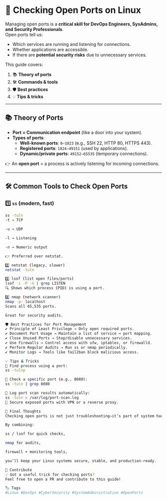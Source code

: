 # 🔎 Checking Open Ports on Linux

Managing open ports is a **critical skill for DevOps Engineers, SysAdmins, and Security Professionals**.  
Open ports tell us:
- Which services are running and listening for connections.
- Whether applications are accessible.
- If there are **potential security risks** due to unnecessary services.

This guide covers:
1. 📚 **Theory of ports**
2. 🛠️ **Commands & tools**
3. 🛡️ **Best practices**
4. 💡 **Tips & tricks**

---

## 📚 Theory of Ports

- **Port = Communication endpoint** (like a door into your system).  
- **Types of ports**:
  - **Well-known ports**: `0–1023` (e.g., SSH 22, HTTP 80, HTTPS 443).
  - **Registered ports**: `1024–49151` (used by applications).
  - **Dynamic/private ports**: `49152–65535` (temporary connections).  

👉 An **open port** = a process is actively listening for incoming connections.  

---

## 🛠️ Common Tools to Check Open Ports

### 1️⃣ `ss` (modern, fast)
```bash
ss -tuln
-t → TCP

-u → UDP

-l → Listening

-n → Numeric output

👉 Preferred over netstat.

2️⃣ netstat (legacy, slower)
netstat -tuln

3️⃣ lsof (list open files/ports)
lsof -i -P -n | grep LISTEN
🔍 Shows which process (PID) is using a port.

4️⃣ nmap (network scanner)
nmap -p- localhost
Scans all 65,535 ports.

Great for security audits.

🛡️ Best Practices for Port Management
✔ Principle of Least Privilege → Only open required ports.
✔ Document Port Usage → Maintain a list of service ↔ port mapping.
✔ Close Unused Ports → Stop/disable unnecessary services.
✔ Use Firewalls → Control access with ufw, iptables, or firewalld.
✔ Perform Regular Audits → Run ss or nmap periodically.
✔ Monitor Logs → Tools like fail2ban block malicious access.

💡 Tips & Tricks
🔎 Find process using a port:
ss -tulnp

🎯 Check a specific port (e.g., 8080):
ss -tuln | grep 8080

📝 Log port scan results automatically:
ss -tuln > /var/log/port-scan.log
🔐 Secure exposed ports with VPN or a reverse proxy.

🚀 Final Thoughts
Checking open ports is not just troubleshooting—it’s part of system hardening and cybersecurity defense.

By combining:

ss / lsof for quick checks,

nmap for audits,

firewall + monitoring tools,

you’ll keep your Linux systems secure, stable, and production-ready.

📌 Contribute
💡 Got a useful trick for checking ports?
Feel free to open a PR and contribute to this guide!

🏷️ Tags
#Linux #DevOps #CyberSecurity #SystemAdministration #OpenPorts
